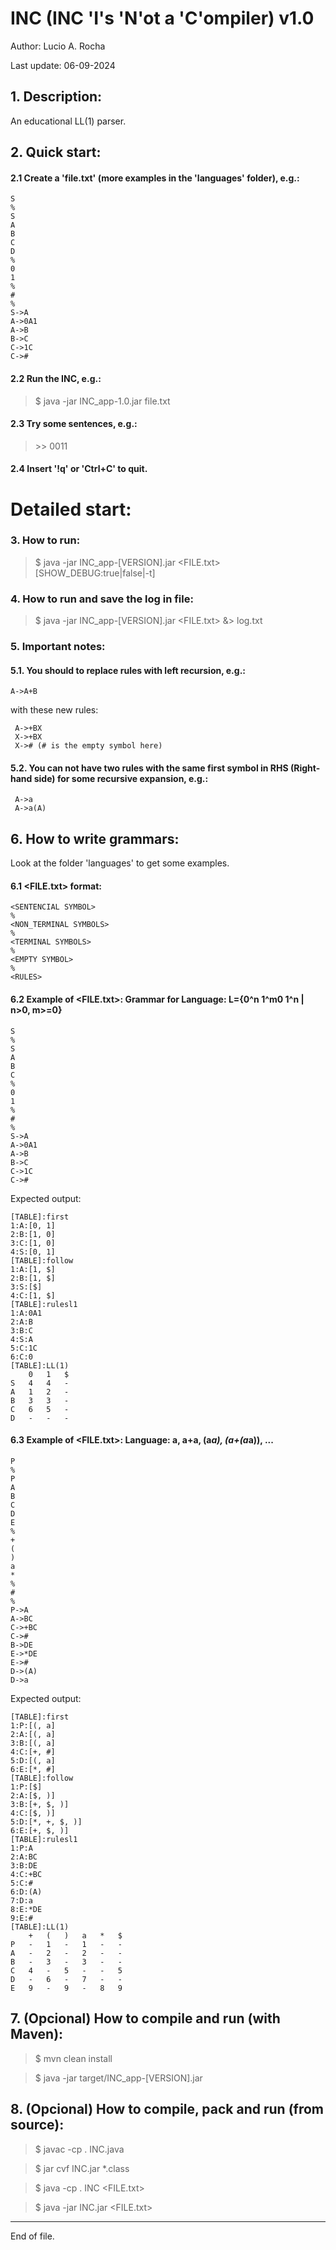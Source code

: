 
# INC (INC 'I's 'N'ot a 'C'ompiler) v1.0

Author: Lucio A. Rocha

Last update: 06-09-2024

## 1. Description:
An educational LL(1) parser.

## 2. Quick start: 

#### 2.1 Create a 'file.txt' (more examples in the 'languages' folder), e.g.:

```
S
%
S
A
B
C
D
%
0
1
%
#
%
S->A
A->0A1
A->B
B->C
C->1C
C->#
```

#### 2.2 Run the INC, e.g.:
>$ java -jar INC_app-1.0.jar file.txt 

#### 2.3 Try some sentences, e.g.:
> \>\> 0011

#### 2.4 Insert '!q' or 'Ctrl+C' to quit.


# Detailed start:

### 3. How to run:

> $ java -jar INC_app-[VERSION].jar <FILE.txt> [SHOW_DEBUG:true|false|-t]

### 4. How to run and save the log in file:

> $ java -jar INC_app-[VERSION].jar <FILE.txt>  &> log.txt

### 5. Important notes:

#### 5.1. You should to replace rules with left recursion, e.g.:

```
A->A+B
```

with these new rules:

```
 A->+BX
 X->+BX
 X-># (# is the empty symbol here)
```

#### 5.2. You can not have two rules with the same first symbol in RHS (Right-hand side) for some recursive expansion, e.g.:

```
 A->a
 A->a(A)
```

## 6. How to write grammars:

Look at the folder 'languages' to get some examples.

#### 6.1 <FILE.txt> format:

```
<SENTENCIAL SYMBOL>
%
<NON_TERMINAL SYMBOLS>
%
<TERMINAL SYMBOLS>
%
<EMPTY SYMBOL>
%
<RULES>
```


#### 6.2 Example of <FILE.txt>: Grammar for Language: L={0^n 1^m0 1^n | n>0, m>=0}

```
S
%
S
A
B
C
%
0
1
%
#
%
S->A
A->0A1
A->B
B->C
C->1C
C->#
```

Expected output:

```
[TABLE]:first
1:A:[0, 1]
2:B:[1, 0]
3:C:[1, 0]
4:S:[0, 1]
[TABLE]:follow
1:A:[1, $]
2:B:[1, $]
3:S:[$]
4:C:[1, $]
[TABLE]:rulesl1
1:A:0A1
2:A:B
3:B:C
4:S:A
5:C:1C
6:C:0
[TABLE]:LL(1)
 	0	1	$	
S	4	4	-	
A	1	2	-	
B	3	3	-	
C	6	5	-	
D	-	-	-
```

#### 6.3 Example of <FILE.txt>: Language: a, a+a, (a*a), (a+(a*a)), ...

```
P
%
P
A
B
C
D
E
%
+
(
)
a
*
%
#
%
P->A
A->BC
C->+BC
C->#
B->DE
E->*DE
E->#
D->(A)
D->a
```


Expected output:

```
[TABLE]:first
1:P:[(, a]
2:A:[(, a]
3:B:[(, a]
4:C:[+, #]
5:D:[(, a]
6:E:[*, #]
[TABLE]:follow
1:P:[$]
2:A:[$, )]
3:B:[+, $, )]
4:C:[$, )]
5:D:[*, +, $, )]
6:E:[+, $, )]
[TABLE]:rulesl1
1:P:A
2:A:BC
3:B:DE
4:C:+BC
5:C:#
6:D:(A)
7:D:a
8:E:*DE
9:E:#
[TABLE]:LL(1)
 	+	(	)	a	*	$	
P	-	1	-	1	-	-	
A	-	2	-	2	-	-	
B	-	3	-	3	-	-	
C	4	-	5	-	-	5	
D	-	6	-	7	-	-	
E	9	-	9	-	8	9
```

## 7. (Opcional) How to compile and run (with Maven):

> $ mvn clean install

> $ java -jar target/INC_app-[VERSION].jar 


## 8. (Opcional) How to compile, pack and run (from source):

> $ javac -cp . INC.java

> $ jar cvf INC.jar *.class

> $ java  -cp . INC <FILE.txt>

> $ java -jar INC.jar <FILE.txt>

---
End of file.

